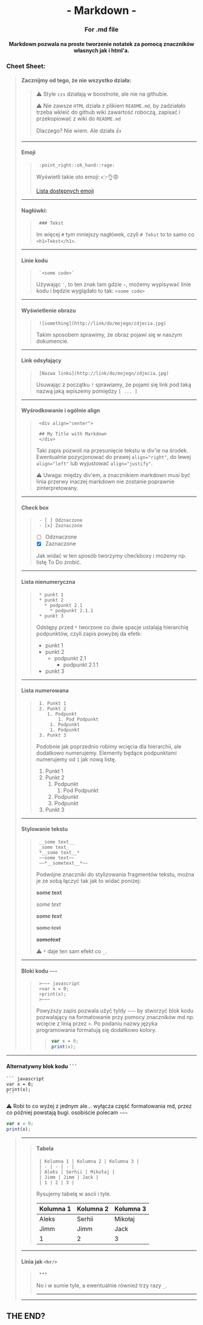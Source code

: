 <center>

# - Markdown -
### For .md file
#### Markdown pozwala na proste tworzenie notatek za pomocą znaczników własnych jak i html'a.
</center>

### Cheet Sheet:
>#### Zacznijmy od tego, że nie wszystko działa:
>>:warning: Style `css` działają w boostnote, ale nie na githubie.
>>
>>:warning:  Nie zawsze `HTML` działa z plikiem `README.md`, by zadziałało trzeba wkleić do github wiki zawartość roboczą, zapisać i przekopiować z wiki do `README.md`
>>
>> Dlaczego? Nie wiem. Ale działa :+1:
>***
>#### Emoji
>>      :point_right::ok_hand::rage:
>> Wyświetli takie oto emoji: :point_right::ok_hand::rage:
>> 
>> [Lista dostępnych emoji](https://gist.github.com/rxaviers/7360908)
>***
>#### Nagłówki:
>>      ### Tekst
>> Im więcej `#` tym mniejszy nagłówek, czyli `# Tekst` to to samo co `<h1>Tekst</h1>`.
>***
>#### Linie kodu
>>      `<some code>`
>> Używając `'`, to ten znak tam gdzie ` ~ `, możemy wypisywać linie kodu i będzie wyglądało to tak: `<some code>`
> ***
>#### Wyświetlenie obrazu
>>      ![something](http://link/do/mojego/zdjecia.jpg)
>> Takim sposobem sprawimy, że obraz pojawi się w naszym dokumencie.
> ***
>#### Link odsyłający
>>      [Nazwa linku](http://link/do/mojego/zdjecia.jpg)
>> Usuwając z początku `!` sprawiamy, że pojami się link pod taką nazwą jaką wpiszemy pomiędzy `[ ... ]`
> ***
>#### Wyśrodkowanie i ogólnie align
>>      <div align="center">
>>      
>>      ## My Title with Markdown
>>      </div>
>> Taki zapis pozwoli na przesunięcie tekstu w div'ie na środek. Ewentualnie pozycjonować do prawej `align="right"`, do lewej `align="left"` lub wyjustować `align="justify"`.
>> 
>> :warning: Uwaga: między div'em, a znacznikiem markdown musi być linia przerwy inaczej markdown nie zostanie poprawnie zinterpretowany.
>***
>#### Check box
>>      - [ ] Odznaczone
>>      - [x] Zaznaczone
>> - [ ] Odznaczone
>> - [x] Zaznaczone
>> 
>> Jak widać w ten sposób tworzymy checkboxy i możemy np. listę To Do zrobić.
>***
>#### Lista nienumeryczna
>>      * punkt 1
>>      * punkt 2
>>        * podpunkt 2.1
>>          * podpunkt 2.1.1
>>      * punkt 3
>> Odstępy przed `*` tworzone co dwie spacje ustalają hierarchię podpunktów, czyli zapis powyżej da efetk:
>> * punkt 1
>> * punkt 2
>>   * podpunkt 2.1
>>     * podpunkt 2.1.1
>> * punkt 3
>***
>#### Lista numerowana
>>
>>      1. Punkt 1
>>      2. Punkt 2
>>         1. Podpunkt
>>             1. Pod Podpunkt
>>          1. Podpunkt
>>          1. Podpunkt
>>      3. Punkt 3
>>      
>> Podobnie jak poprzednio robimy wcięcia dla hierarchii, ale dodatkowo numerujemy. Elementy będące podpunktami numerujemy od `1` jak nową listę.
>> 
>> 1. Punkt 1
>> 2. Punkt 2
>>    1. Podpunkt
>>       1. Pod Podpunkt
>>    2. Podpunkt
>>    3. Podpunkt
>> 3. Punkt 3
>> 
>***
>#### Stylowanie tekstu
>>      __some text__
>>      _some text_
>>      *__some text__*
>>      ~~some text~~
>>      ~~*__sometext__*~~
>> Podwójne znaczniki do stylizowania fragmentów tekstu, można je ze sobą łączyć tak jak to widać poniżej:
>> 
>> __some text__
>>
>>  _some text_
>> 
>> *__some text__*
>> 
>> ~~some text~~
>> 
>> ~~*__sometext__*~~
>>
>>:warning: `*` daje ten sam efekt co `_`.
>***
>#### Bloki kodu `~~~`
>>      >~~~ javascript
>>      >var x = 0;
>>      >print(x);
>>      >~~~
>> Powyższy zapis pozwala użyć tyldy `~~~` by stworzyć blok kodu pozwalający na formatowanie przy pomocy znaczników md np. wcięcie z linią przez `>`. Po podaniu nazwy języka programowania formatują się dodatkowo kolory.
>> >~~~ javascript
>> >var x = 0;
>> >print(x);
>> >~~~
***
#### Alternatywny blok kodu ` ``` `
    ``` javascript
    var x = 0;
    print(x);
    ```
:warning: Robi to co wyżej z jednym ale... wyłącza część formatowania md, przez co później powstają bugi. osobiście polecam `~~~`

``` javascript
var x = 0;
print(x);
```

>***
>> #### Tabela
>>      | Kolumna 1 | Kolumna 2 | Kolumna 3 |
>>      | - | - | - |
>>      | Aleks | Serhii | Mikołaj |
>>      | Jimm | Jimm | Jack |
>>      | 1 | 2 | 3 |
>> Rysujemy tabelę w ascii i tyle.
>> 
>> | Kolumna 1 | Kolumna 2 | Kolumna 3 |
>> | - | - | - |
>> | Aleks | Serhii | Mikołaj |
>> | Jimm | Jimm | Jack |
>> | 1 | 2 | 3 |
>> 
>***
>#### Linia jak `<hr/>`
>>      ***
>> No i w sumie tyle, a ewentualnie również trzy razy `_`. 
>>***
>***
## THE END?
